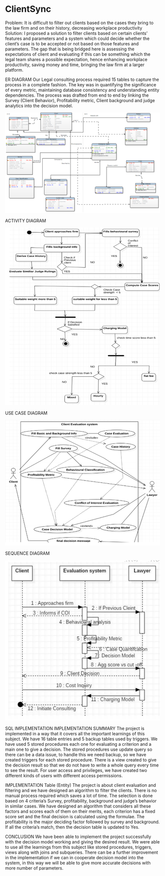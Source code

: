 # ClientSync

Problem: It is difficult to filter out clients based on the cases they bring to the law firm and on their history, decreasing workplace productivity
Solution: I proposed a solution to filter clients based on certain clients’ features and parameters and a system which could decide whether the client’s case is to be accepted or not based on those features and parameters. The gap that is being bridged here is assessing the expectations of client and evaluating if this can be something which the legal team shares a possible expectation, hence enhancing workplace productivity, saving money and time, bringing the law firm at a larger platform.

ER DIAGRAM
Our Legal consulting process required 15 tables to capture the process in a complete fashion. The
key was in quantifying the significance of every metric, maintaining database consistency and
understanding entity dependencies. The process was drafted from end to end by linking the
Survey (Client Behavior), Profitability metric, Client background and judge analytics into the
decision model.

![alt text](https://github.com/DimpleZatkia/ClientSync/blob/main/Capture.PNG)

ACTIVITY DIAGRAM

![alt text](https://github.com/DimpleZatkia/ClientSync/blob/main/Capture_2.PNG)

USE CASE DIAGRAM

![alt text](https://github.com/DimpleZatkia/ClientSync/blob/main/Capture_3.PNG)

SEQUENCE DIAGRAM

![alt text](https://github.com/DimpleZatkia/ClientSync/blob/main/Capture_4.PNG)


SQL IMPLEMENTATION
IMPLEMENTATION SUMMARY
The project is implemented in a way that it covers all the important learnings of this subject.
We have 16 table entries and 5 backup tables used by triggers. We have used 5 stored
procedures each one for evaluating a criterion and a main one to give a decision. The stored
procedures use update query so there can be a data issue, to handle this we need backup, so
we have created triggers for each stored procedure. There is a view created to give the
decision result so that we do not have to write a whole query every time to see the result.
For user access and privileges, we have created two different kinds of users with different
access permissions.

IMPLEMENTATION Table (Entity)
The project is about client evaluation and filtering and we have designed an algorithm to
filter the clients. There is no manual process required which saves a lot of time. The selection is
done based on 4 criteria’s Survey, profitability, background and judge’s behavior in similar
cases. We have designed an algorithm that considers all these factors and scores each of them on
their merits, each criterion has a fixed score set and the final decision is calculated using the
formulae. The profitability is the major deciding factor followed by survey and background. If all
the criteria’s match, then the decision table is updated to Yes.

CONCLUSION
We have been able to implement the project successfully with the decision model working and
giving the desired result. We were able to use all the learnings from this subject like stored
procedures, triggers, views along with joins and subqueries. There can be a further improvement
in the implementation if we can in cooperate decision model into the system, in this way we will
be able to give more accurate decisions with more number of parameters. 
